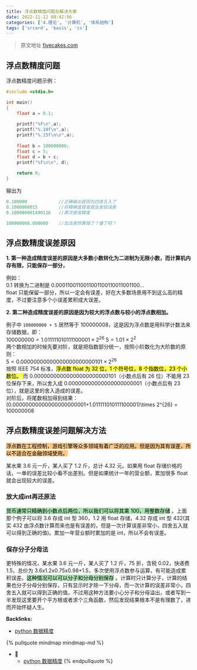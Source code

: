 ```yaml
---
title: 浮点数精度问题及解决方案
date: 2022-11-12 00:42:56
categories: ['4.理论', '计算机', '体系结构']
tags: ['srcard', 'basis', 'cs']
---
```


> 原文地址 [fivecakes.com](https://fivecakes.com/p/5f2fa84aa02ad92eba436b17)
  
  
## 浮点数精度问题 

  
浮点数精度问题示例：
```c
#include <stdio.h>

int main()
{
    float a = 0.1;
    
    printf("%f\n",a);
    printf("%.10f\n",a);
    printf("%.15f\n\n",a);
    
    float b = 100000000;
    float c = 5;
    float d = b + c;
    printf("%f\n\n", d);
    
    return 0;
}
```
输出为
```c
0.100000 		    //正确输出是因为四舍五入了
0.1000000015		//将精确度提高就会发现误差
0.100000001490116	//再次提高精度

100000008.000000	//加法居然算错了？傻了吧？
```
<!--SR:!2025-01-03,491,250-->
  
  
## 浮点数精度误差原因 

  
**1. 第一种造成精度误差的原因是大多数小数转化为二进制为无限小数，而计算机内存有限，只能保存一部分，**
  
例如：  
0.1 转换为二进制是 0.0001100110011001100110011001100...  
float 只能保留一部分，所以一定会有误差，好在大多数场景用不到这么高的精度，不过要注意多个小误差累积成大误差。
  
**2. 第二种造成精度误差的原因是因为较大的浮点数与较小的浮点数相加。**
  
例子中 `100000000 + 5` 居然等于 100000008，这是因为浮点数是用科学计数法来存储数据，即：  
$100000000 = 1.011111010111100001 \times 2^{26}$
$5 = 1.01 \times 2^{2}$  
两个数相加的时候先要对阶，就是把指数部分统一，按照小阶数化为大阶数的原则：  
$5 = 0.00000000000000000000000101 \times 2^{26}$  
按照 IEEE 754 标准，<mark style="background: #fefe00A6;">浮点数 float 为 32 位，1 个符号位，8 个指数位，23 个小数位。  </mark> 
而 0.00000000000000000000000101（小数点后有 26 位）不能用 23 位保存下来，所以舍入成 0.00000000000000000000001（小数点后有 23 位），就是这里的舍入造成的误差。  
对阶后，将尾数相加得到结果：  
(0.00000000000000000000001+1.011111010111100001)\times 2^{26} = 100000008
<!--SR:!2025-01-02,490,250-->
  
  
## 浮点数精度误差问题解决方法

  
<mark style="background: #fbab4bA6;">浮点数在工程控制，游戏引擎等众多领域有着广泛的应用。但是因为其有误差，所以不适合在金融领域使用。</mark> 
  
某水果 3.6 元一斤，某人买了 1.2 斤，总计 4.32 元。如果用 float 存储价格的话，一单的误差比较小看不出差别。但是如果统计一年的营业额，累加很多 float 就会出现较大的误差。
    
  
### 放大成int再还原法

  
<mark style="background: #83d98fA6;">货币通常只精确到小数点后两位，所以我们可以将其乘 100，用整数存储</mark> 。上面那个例子可以将 3.6 存成 int 型 360，1.2 用 float 存储，4.32 存成 int 型 432(其实 432 由浮点数计算而来也是有误差的，但是一次计算误差非常小，四舍五入就可以得到正确的值)。累加一年营业额时累加的是 int，所以不会有误差。
    
  
### 保存分子分母法

  
更特殊的情况，某水果 3.6 元一斤，某人买了 1.2 斤，75 折，含税 0.02，快递费 1.5，总价为 3.6x1.2x0.75x0.98+1.5，多次使用浮点数参与运算，有可能造成累积误差。<mark style="background: #83d98fA6;">这种情况可以可以分子和分母分别保存</mark> 。计算时只计算分子，计算的结果也分子分母分别保存，只有显示时才除一下分母，而一次计算的误差非常小，四舍五入就可以得到正确的值。不过用这种方法要小心分子和分母溢出，或者写到一半发现这里要开个平方根或者求个三角函数，然后发现结果根本不是有理数了，进而开始怀疑人生。
<!--SR:!2025-01-01,489,250-->



**Backlinks:**

- [python 数据精度](../fc36df4359027415906aab9a57b7d34ca5b192fd)

{% pullquote mindmap mindmap-md %}
- 🔵
  - [python 数据精度](../fc36df4359027415906aab9a57b7d34ca5b192fd)
{% endpullquote %}